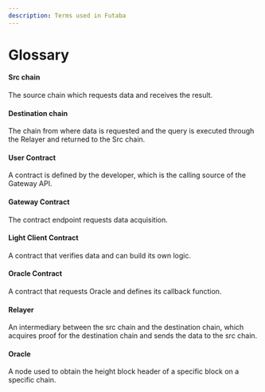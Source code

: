 ```yaml
---
description: Terms used in Futaba
---
```


# Glossary

#### Src chain

The source chain which requests data and receives the result.

#### Destination chain

The chain from where data is requested and the query is executed through the Relayer and returned to the Src chain.

#### User Contract

A contract is defined by the developer, which is the calling source of the Gateway API.

#### Gateway Contract

The contract endpoint requests data acquisition.

#### Light Client Contract

A contract that verifies data and can build its own logic.

#### Oracle Contract

A contract that requests Oracle and defines its callback function.

#### Relayer

An intermediary between the src chain and the destination chain, which acquires proof for the destination chain and sends the data to the src chain.

#### Oracle

A node used to obtain the height block header of a specific block on a specific chain.
